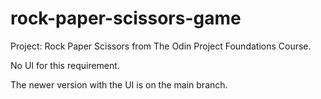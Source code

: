 # rock-paper-scissors-game

Project: Rock Paper Scissors from The Odin Project Foundations Course.

No UI for this requirement. 

The newer version with the UI is on the main branch. 
